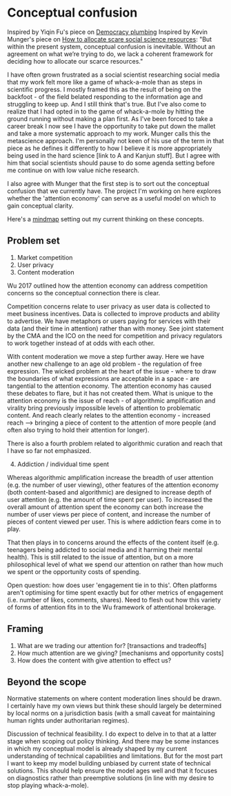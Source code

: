 # Conceptual confusion

Inspired by Yiqin Fu's piece on [Democracy plumbing](https://yiqinfu.github.io/posts/democracy-plumbers/)
Inspired by Kevin Munger's piece on [How to allocate scare social science resources](https://kevinmunger.substack.com/p/how-should-we-allocate-scarce-social):
    "But within the present system, conceptual confusion is inevitable. Without an agreement on what we’re trying to do, we lack a coherent framework for deciding how to allocate our scarce resources."

I have often grown frustrated as a social scientist researching social media that my work felt more like a game of whack-a-mole than as steps in scientific progress. I mostly framed this as the result of being on the backfoot - of the field belated responding to the information age and struggling to keep up. And I still think that's true. But I've also come to realize that I had opted in to the game of whack-a-mole by hitting the ground running without making a plan first. As I've been forced to take a career break I now see I have the opportunity to take put down the mallet and take a more systematic approach to my work. Munger calls this the metascience approach. I'm personally not keen of his use of the term in that piece as he defines it differently to how I believe it is more appropriately being used in the hard science [link to A and Kanjun stuff]. But I agree with him that social scientists should pause to do some agenda setting before me continue on with low value niche research.

I also agree with Munger that the first step is to sort out the conceptual confusion that we currently have. The project I'm working on here explores whether the 'attention economy' can serve as a useful model on which to gain conceptual clarity.

Here's a [mindmap](https://miro.com/app/board/uXjVO0YyOII=/?share_link_id=653705587083) setting out my current thinking on these concepts.

## Problem set

1) Market competition
2) User privacy
3) Content moderation

Wu 2017 outlined how the attention economy can address competition concerns so the conceptual connection there is clear.

Competition concerns relate to user privacy as user data is collected to meet business incentives. Data is collected to improve products and ability to advertise. We have metaphors or users paying for services with their data (and their time in attention) rather than with money. See joint statement by the CMA and the ICO on the need for competition and privacy regulators to work together instead of at odds with each other.

With content moderation we move a step further away. Here we have another new challenge to an age old problem - the regulation of free expression. The wicked problem at the heart of the issue - where to draw the boundaries of what expressions are acceptable in a space - are tangential to the attention economy. The attention economy has caused these debates to flare, but it has not created them. What is unique to the attention economy is the issue of reach - of algorithmic amplification and virality bring previously impossible levels of attention to problematic content. And reach clearly relates to the attention economy - increased reach --> bringing a piece of content to the attention of more people (and often also trying to hold their attention for longer).

There is also a fourth problem related to algorithmic curation and reach that I have so far not emphasized.

4) Addiction / individual time spent

Whereas algorithmic amplification increase the breadth of user attention (e.g. the number of user viewing), other features of the attention economy (both content-based and algorithmic) are designed to increase depth of user attention (e.g. the amount of time spent per user). To increased the overall amount of attention spent the economy can both increase the number of user views per piece of content, and increase the number of pieces of content viewed per user. This is where addiction fears come in to play.

That then plays in to concerns around the effects of the content itself (e.g. teenagers being addicted to social media and it harming their mental health). This is still related to the issue of attention, but on a more philosophical level of what we spend our attention on rather than how much we spent or the opportunity costs of spending.

Open question: how does user 'engagement tie in to this'. Often platforms aren't optimising for time spent exactly but for other metrics of engagement (i.e. number of likes, comments, shares). Need to flesh out how this variety of forms of attention fits in to the Wu framework of attentional brokerage.

## Framing

1) What are we trading our attention for? [transactions and tradeoffs]
2) How much attention are we giving? [mechanisms and opportunity costs]
3) How does the content with give attention to effect us?

## Beyond the scope

Normative statements on where content moderation lines should be drawn. I certainly have my own views but think these should largely be determined by local norms on a jurisdiction basis (with a small caveat for maintaining human rights under authoritarian regimes).

Discussion of technical feasibility. I do expect to delve in to that at a latter stage when scoping out policy thinking. And there may be some instances in which my conceptual model is already shaped by my current understanding of technical capabilities and limitations. But for the most part I want to keep my model building unbiased by current state of technical solutions. This should help ensure the model ages well and that it focuses on diagnostics rather than preemptive solutions (in line with my desire to stop playing whack-a-mole).